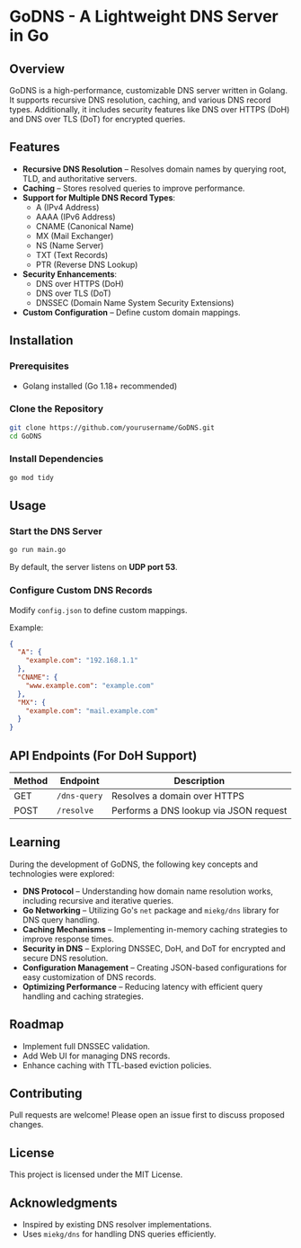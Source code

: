 # GoDNS - A Lightweight DNS Server in Go

## Overview
GoDNS is a high-performance, customizable DNS server written in Golang. It supports recursive DNS resolution, caching, and various DNS record types. Additionally, it includes security features like DNS over HTTPS (DoH) and DNS over TLS (DoT) for encrypted queries.

## Features
- **Recursive DNS Resolution** – Resolves domain names by querying root, TLD, and authoritative servers.
- **Caching** – Stores resolved queries to improve performance.
- **Support for Multiple DNS Record Types**:
  - A (IPv4 Address)
  - AAAA (IPv6 Address)
  - CNAME (Canonical Name)
  - MX (Mail Exchanger)
  - NS (Name Server)
  - TXT (Text Records)
  - PTR (Reverse DNS Lookup)
- **Security Enhancements**:
  - DNS over HTTPS (DoH)
  - DNS over TLS (DoT)
  - DNSSEC (Domain Name System Security Extensions)
- **Custom Configuration** – Define custom domain mappings.

## Installation

### Prerequisites
- Golang installed (Go 1.18+ recommended)

### Clone the Repository
```sh
git clone https://github.com/yourusername/GoDNS.git
cd GoDNS
```

### Install Dependencies
```sh
go mod tidy
```

## Usage

### Start the DNS Server
```sh
go run main.go
```
By default, the server listens on **UDP port 53**.

### Configure Custom DNS Records
Modify `config.json` to define custom mappings.

Example:
```json
{
  "A": {
    "example.com": "192.168.1.1"
  },
  "CNAME": {
    "www.example.com": "example.com"
  },
  "MX": {
    "example.com": "mail.example.com"
  }
}
```

## API Endpoints (For DoH Support)
| Method | Endpoint | Description |
|--------|---------|-------------|
| GET | `/dns-query` | Resolves a domain over HTTPS |
| POST | `/resolve` | Performs a DNS lookup via JSON request |

## Learning
During the development of GoDNS, the following key concepts and technologies were explored:
- **DNS Protocol** – Understanding how domain name resolution works, including recursive and iterative queries.
- **Go Networking** – Utilizing Go's `net` package and `miekg/dns` library for DNS query handling.
- **Caching Mechanisms** – Implementing in-memory caching strategies to improve response times.
- **Security in DNS** – Exploring DNSSEC, DoH, and DoT for encrypted and secure DNS resolution.
- **Configuration Management** – Creating JSON-based configurations for easy customization of DNS records.
- **Optimizing Performance** – Reducing latency with efficient query handling and caching strategies.

## Roadmap
- Implement full DNSSEC validation.
- Add Web UI for managing DNS records.
- Enhance caching with TTL-based eviction policies.

## Contributing
Pull requests are welcome! Please open an issue first to discuss proposed changes.

## License
This project is licensed under the MIT License.

## Acknowledgments
- Inspired by existing DNS resolver implementations.
- Uses `miekg/dns` for handling DNS queries efficiently.

